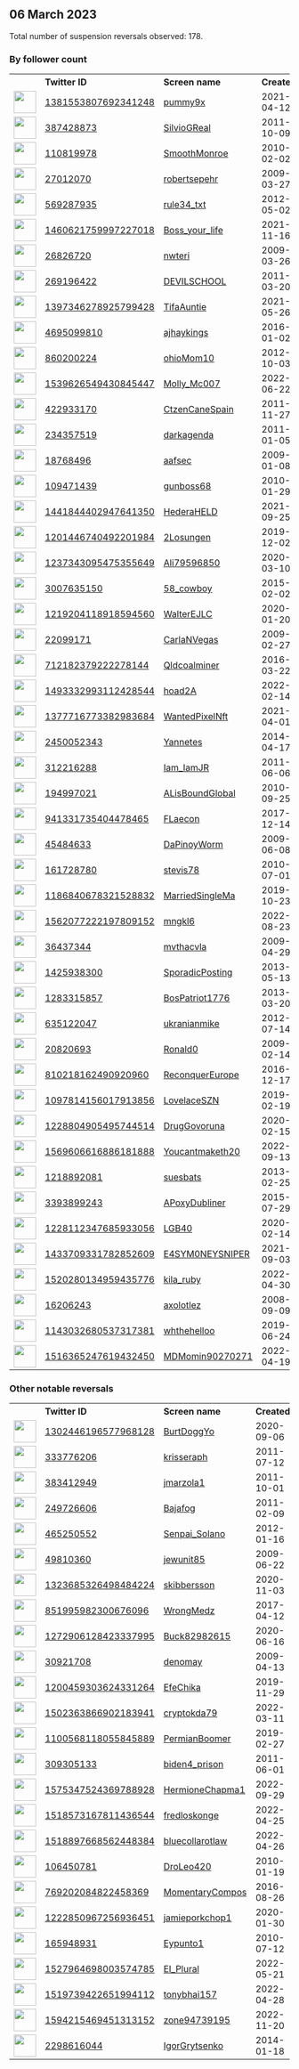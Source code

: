 
## 06 March 2023
Total number of suspension reversals observed: 178.

### By follower count
<table><tr><th></th><th align="left">Twitter ID</th><th align="left">Screen name</th>
<th align="left">Created</th><th align="left">Status</th><th align="left">Suspended</th><th align="left">Followers</th>
<tr><td><a href="https://pbs.twimg.com/profile_images/1632762549950115843/-KSPG2l4_normal.jpg"><img src="https://pbs.twimg.com/profile_images/1632762549950115843/-KSPG2l4_normal.jpg" width="40px" height="40px" align="center"/></a></td><td><a href="https://twitter.com/intent/user?user_id=1381553807692341248">1381553807692341248</a></td><td><a href="https://twitter.com/pummy9x">pummy9x</a></td><td>2021-04-12</td><td align="center"></td><td>2023-02-18</td><td>123937</td></tr>
<tr><td><a href="https://pbs.twimg.com/profile_images/1648495934198652934/Fa31o8Bg_normal.jpg"><img src="https://pbs.twimg.com/profile_images/1648495934198652934/Fa31o8Bg_normal.jpg" width="40px" height="40px" align="center"/></a></td><td><a href="https://twitter.com/intent/user?user_id=387428873">387428873</a></td><td><a href="https://twitter.com/SilvioGReal">SilvioGReal</a></td><td>2011-10-09</td><td align="center"></td><td>2023-02-27</td><td>110883</td></tr>
<tr><td><a href="https://pbs.twimg.com/profile_images/1466997339025985540/XYpN6c1B_normal.jpg"><img src="https://pbs.twimg.com/profile_images/1466997339025985540/XYpN6c1B_normal.jpg" width="40px" height="40px" align="center"/></a></td><td><a href="https://twitter.com/intent/user?user_id=110819978">110819978</a></td><td><a href="https://twitter.com/SmoothMonroe">SmoothMonroe</a></td><td>2010-02-02</td><td align="center"></td><td>2022-07-06</td><td>52528</td></tr>
<tr><td><a href="https://pbs.twimg.com/profile_images/1420975744377708547/u5IPoJ4L_normal.jpg"><img src="https://pbs.twimg.com/profile_images/1420975744377708547/u5IPoJ4L_normal.jpg" width="40px" height="40px" align="center"/></a></td><td><a href="https://twitter.com/intent/user?user_id=27012070">27012070</a></td><td><a href="https://twitter.com/robertsepehr">robertsepehr</a></td><td>2009-03-27</td><td align="center"></td><td>2023-01-17</td><td>32403</td></tr>
<tr><td><a href="https://pbs.twimg.com/profile_images/552238980247191552/jwiF6Zvu_normal.png"><img src="https://pbs.twimg.com/profile_images/552238980247191552/jwiF6Zvu_normal.png" width="40px" height="40px" align="center"/></a></td><td><a href="https://twitter.com/intent/user?user_id=569287935">569287935</a></td><td><a href="https://twitter.com/rule34_txt">rule34_txt</a></td><td>2012-05-02</td><td align="center"></td><td>2023-03-01</td><td>24932</td></tr>
<tr><td><a href="https://pbs.twimg.com/profile_images/1505132163024445443/P_muFrIf_normal.jpg"><img src="https://pbs.twimg.com/profile_images/1505132163024445443/P_muFrIf_normal.jpg" width="40px" height="40px" align="center"/></a></td><td><a href="https://twitter.com/intent/user?user_id=1460621759997227018">1460621759997227018</a></td><td><a href="https://twitter.com/Boss_your_life">Boss_your_life</a></td><td>2021-11-16</td><td align="center"></td><td>2023-02-27</td><td>16089</td></tr>
<tr><td><a href="https://pbs.twimg.com/profile_images/1647704646771941378/XuwgLCAz_normal.jpg"><img src="https://pbs.twimg.com/profile_images/1647704646771941378/XuwgLCAz_normal.jpg" width="40px" height="40px" align="center"/></a></td><td><a href="https://twitter.com/intent/user?user_id=26826720">26826720</a></td><td><a href="https://twitter.com/nwteri">nwteri</a></td><td>2009-03-26</td><td align="center">🔒</td><td>2022-11-08</td><td>7106</td></tr>
<tr><td><a href="https://pbs.twimg.com/profile_images/1539052483292561409/Ibur6d9m_normal.jpg"><img src="https://pbs.twimg.com/profile_images/1539052483292561409/Ibur6d9m_normal.jpg" width="40px" height="40px" align="center"/></a></td><td><a href="https://twitter.com/intent/user?user_id=269196422">269196422</a></td><td><a href="https://twitter.com/DEVILSCHOOL">DEVILSCHOOL</a></td><td>2011-03-20</td><td align="center"></td><td>2022-08-02</td><td>6418</td></tr>
<tr><td><a href="https://pbs.twimg.com/profile_images/1591815209940811776/BFxDNrfZ_normal.jpg"><img src="https://pbs.twimg.com/profile_images/1591815209940811776/BFxDNrfZ_normal.jpg" width="40px" height="40px" align="center"/></a></td><td><a href="https://twitter.com/intent/user?user_id=1397346278925799428">1397346278925799428</a></td><td><a href="https://twitter.com/TifaAuntie">TifaAuntie</a></td><td>2021-05-26</td><td align="center"></td><td>2022-12-13</td><td>5564</td></tr>
<tr><td><a href="https://pbs.twimg.com/profile_images/1651864266905886725/eD5EbF2I_normal.jpg"><img src="https://pbs.twimg.com/profile_images/1651864266905886725/eD5EbF2I_normal.jpg" width="40px" height="40px" align="center"/></a></td><td><a href="https://twitter.com/intent/user?user_id=4695099810">4695099810</a></td><td><a href="https://twitter.com/ajhaykings">ajhaykings</a></td><td>2016-01-02</td><td align="center"></td><td>2022-10-15</td><td>4315</td></tr>
<tr><td><a href="https://pbs.twimg.com/profile_images/1632977988605165569/pHyWj-hE_normal.jpg"><img src="https://pbs.twimg.com/profile_images/1632977988605165569/pHyWj-hE_normal.jpg" width="40px" height="40px" align="center"/></a></td><td><a href="https://twitter.com/intent/user?user_id=860200224">860200224</a></td><td><a href="https://twitter.com/ohioMom10">ohioMom10</a></td><td>2012-10-03</td><td align="center"></td><td></td><td>2840</td></tr>
<tr><td><a href="https://pbs.twimg.com/profile_images/1629244815492759553/nUZSl_4w_normal.jpg"><img src="https://pbs.twimg.com/profile_images/1629244815492759553/nUZSl_4w_normal.jpg" width="40px" height="40px" align="center"/></a></td><td><a href="https://twitter.com/intent/user?user_id=1539626549430845447">1539626549430845447</a></td><td><a href="https://twitter.com/Molly_Mc007">Molly_Mc007</a></td><td>2022-06-22</td><td align="center">🔒👋</td><td>2023-03-09</td><td>2739</td></tr>
<tr><td><a href="https://pbs.twimg.com/profile_images/1503985221909323780/OKmewyCy_normal.jpg"><img src="https://pbs.twimg.com/profile_images/1503985221909323780/OKmewyCy_normal.jpg" width="40px" height="40px" align="center"/></a></td><td><a href="https://twitter.com/intent/user?user_id=422933170">422933170</a></td><td><a href="https://twitter.com/CtzenCaneSpain">CtzenCaneSpain</a></td><td>2011-11-27</td><td align="center"></td><td>2022-03-31</td><td>2417</td></tr>
<tr><td><a href="https://pbs.twimg.com/profile_images/1118899511882080256/gqkUCFfB_normal.png"><img src="https://pbs.twimg.com/profile_images/1118899511882080256/gqkUCFfB_normal.png" width="40px" height="40px" align="center"/></a></td><td><a href="https://twitter.com/intent/user?user_id=234357519">234357519</a></td><td><a href="https://twitter.com/darkagenda">darkagenda</a></td><td>2011-01-05</td><td align="center"></td><td>2022-07-15</td><td>2331</td></tr>
<tr><td><a href="https://pbs.twimg.com/profile_images/112170869/sun_normal.jpg"><img src="https://pbs.twimg.com/profile_images/112170869/sun_normal.jpg" width="40px" height="40px" align="center"/></a></td><td><a href="https://twitter.com/intent/user?user_id=18768496">18768496</a></td><td><a href="https://twitter.com/aafsec">aafsec</a></td><td>2009-01-08</td><td align="center"></td><td></td><td>2185</td></tr>
<tr><td><a href="https://pbs.twimg.com/profile_images/1626575143416758273/6CAxHx3s_normal.jpg"><img src="https://pbs.twimg.com/profile_images/1626575143416758273/6CAxHx3s_normal.jpg" width="40px" height="40px" align="center"/></a></td><td><a href="https://twitter.com/intent/user?user_id=109471439">109471439</a></td><td><a href="https://twitter.com/gunboss68">gunboss68</a></td><td>2010-01-29</td><td align="center"></td><td>2023-03-05</td><td>2084</td></tr>
<tr><td><a href="https://pbs.twimg.com/profile_images/1573946891871473664/sXJ_HfB2_normal.jpg"><img src="https://pbs.twimg.com/profile_images/1573946891871473664/sXJ_HfB2_normal.jpg" width="40px" height="40px" align="center"/></a></td><td><a href="https://twitter.com/intent/user?user_id=1441844402947641350">1441844402947641350</a></td><td><a href="https://twitter.com/HederaHELD">HederaHELD</a></td><td>2021-09-25</td><td align="center"></td><td>2023-02-14</td><td>2058</td></tr>
<tr><td><a href="https://pbs.twimg.com/profile_images/1377734165563650050/Qqhs0u7a_normal.jpg"><img src="https://pbs.twimg.com/profile_images/1377734165563650050/Qqhs0u7a_normal.jpg" width="40px" height="40px" align="center"/></a></td><td><a href="https://twitter.com/intent/user?user_id=1201446740492201984">1201446740492201984</a></td><td><a href="https://twitter.com/2Losungen">2Losungen</a></td><td>2019-12-02</td><td align="center"></td><td>2023-02-27</td><td>1913</td></tr>
<tr><td><a href="https://pbs.twimg.com/profile_images/1374738807342383105/o1p1qwM0_normal.jpg"><img src="https://pbs.twimg.com/profile_images/1374738807342383105/o1p1qwM0_normal.jpg" width="40px" height="40px" align="center"/></a></td><td><a href="https://twitter.com/intent/user?user_id=1237343095475355649">1237343095475355649</a></td><td><a href="https://twitter.com/Ali79596850">Ali79596850</a></td><td>2020-03-10</td><td align="center"></td><td></td><td>1905</td></tr>
<tr><td><a href="https://pbs.twimg.com/profile_images/1386352058589122562/Dnrgv6gp_normal.jpg"><img src="https://pbs.twimg.com/profile_images/1386352058589122562/Dnrgv6gp_normal.jpg" width="40px" height="40px" align="center"/></a></td><td><a href="https://twitter.com/intent/user?user_id=3007635150">3007635150</a></td><td><a href="https://twitter.com/58_cowboy">58_cowboy</a></td><td>2015-02-02</td><td align="center"></td><td>2023-02-24</td><td>1841</td></tr>
<tr><td><a href="https://pbs.twimg.com/profile_images/1250161448904507395/KIsH7Ptz_normal.jpg"><img src="https://pbs.twimg.com/profile_images/1250161448904507395/KIsH7Ptz_normal.jpg" width="40px" height="40px" align="center"/></a></td><td><a href="https://twitter.com/intent/user?user_id=1219204118918594560">1219204118918594560</a></td><td><a href="https://twitter.com/WalterEJLC">WalterEJLC</a></td><td>2020-01-20</td><td align="center"></td><td>2022-05-01</td><td>1736</td></tr>
<tr><td><a href="https://pbs.twimg.com/profile_images/1543011474800447488/XfP-LDUP_normal.jpg"><img src="https://pbs.twimg.com/profile_images/1543011474800447488/XfP-LDUP_normal.jpg" width="40px" height="40px" align="center"/></a></td><td><a href="https://twitter.com/intent/user?user_id=22099171">22099171</a></td><td><a href="https://twitter.com/CarlaNVegas">CarlaNVegas</a></td><td>2009-02-27</td><td align="center"></td><td>2022-09-19</td><td>1710</td></tr>
<tr><td><a href="https://pbs.twimg.com/profile_images/1094932895330783235/JWQw3vaP_normal.jpg"><img src="https://pbs.twimg.com/profile_images/1094932895330783235/JWQw3vaP_normal.jpg" width="40px" height="40px" align="center"/></a></td><td><a href="https://twitter.com/intent/user?user_id=712182379222278144">712182379222278144</a></td><td><a href="https://twitter.com/Qldcoalminer">Qldcoalminer</a></td><td>2016-03-22</td><td align="center"></td><td></td><td>1651</td></tr>
<tr><td><a href="https://pbs.twimg.com/profile_images/1545053991985328128/cFArj8BO_normal.jpg"><img src="https://pbs.twimg.com/profile_images/1545053991985328128/cFArj8BO_normal.jpg" width="40px" height="40px" align="center"/></a></td><td><a href="https://twitter.com/intent/user?user_id=1493332993112428544">1493332993112428544</a></td><td><a href="https://twitter.com/hoad2A">hoad2A</a></td><td>2022-02-14</td><td align="center"></td><td>2023-02-15</td><td>1606</td></tr>
<tr><td><a href="https://pbs.twimg.com/profile_images/1631677898359812096/GotEmNqm_normal.jpg"><img src="https://pbs.twimg.com/profile_images/1631677898359812096/GotEmNqm_normal.jpg" width="40px" height="40px" align="center"/></a></td><td><a href="https://twitter.com/intent/user?user_id=1377716773382983684">1377716773382983684</a></td><td><a href="https://twitter.com/WantedPixelNft">WantedPixelNft</a></td><td>2021-04-01</td><td align="center"></td><td></td><td>1589</td></tr>
<tr><td><a href="https://pbs.twimg.com/profile_images/1072455408546131968/6NYjfI5M_normal.jpg"><img src="https://pbs.twimg.com/profile_images/1072455408546131968/6NYjfI5M_normal.jpg" width="40px" height="40px" align="center"/></a></td><td><a href="https://twitter.com/intent/user?user_id=2450052343">2450052343</a></td><td><a href="https://twitter.com/Yannetes">Yannetes</a></td><td>2014-04-17</td><td align="center"></td><td>2022-06-09</td><td>1568</td></tr>
<tr><td><a href="https://pbs.twimg.com/profile_images/1641029306632511488/bMAzLwHW_normal.jpg"><img src="https://pbs.twimg.com/profile_images/1641029306632511488/bMAzLwHW_normal.jpg" width="40px" height="40px" align="center"/></a></td><td><a href="https://twitter.com/intent/user?user_id=312216288">312216288</a></td><td><a href="https://twitter.com/Iam_IamJR">Iam_IamJR</a></td><td>2011-06-06</td><td align="center"></td><td>2022-07-17</td><td>1528</td></tr>
<tr><td><a href="https://pbs.twimg.com/profile_images/1650973463866224642/BWM7guEB_normal.jpg"><img src="https://pbs.twimg.com/profile_images/1650973463866224642/BWM7guEB_normal.jpg" width="40px" height="40px" align="center"/></a></td><td><a href="https://twitter.com/intent/user?user_id=194997021">194997021</a></td><td><a href="https://twitter.com/ALisBoundGlobal">ALisBoundGlobal</a></td><td>2010-09-25</td><td align="center"></td><td>2022-04-05</td><td>1510</td></tr>
<tr><td><a href="https://pbs.twimg.com/profile_images/1526146177472905216/Dn6XHWkI_normal.jpg"><img src="https://pbs.twimg.com/profile_images/1526146177472905216/Dn6XHWkI_normal.jpg" width="40px" height="40px" align="center"/></a></td><td><a href="https://twitter.com/intent/user?user_id=941331735404478465">941331735404478465</a></td><td><a href="https://twitter.com/FLaecon">FLaecon</a></td><td>2017-12-14</td><td align="center"></td><td>2022-06-01</td><td>1266</td></tr>
<tr><td><a href="https://pbs.twimg.com/profile_images/1487456754879594497/RjfNyUOG_normal.jpg"><img src="https://pbs.twimg.com/profile_images/1487456754879594497/RjfNyUOG_normal.jpg" width="40px" height="40px" align="center"/></a></td><td><a href="https://twitter.com/intent/user?user_id=45484633">45484633</a></td><td><a href="https://twitter.com/DaPinoyWorm">DaPinoyWorm</a></td><td>2009-06-08</td><td align="center"></td><td>2022-07-23</td><td>1242</td></tr>
<tr><td><a href="https://pbs.twimg.com/profile_images/1353770443866574848/w2XX7XZA_normal.jpg"><img src="https://pbs.twimg.com/profile_images/1353770443866574848/w2XX7XZA_normal.jpg" width="40px" height="40px" align="center"/></a></td><td><a href="https://twitter.com/intent/user?user_id=161728780">161728780</a></td><td><a href="https://twitter.com/stevis78">stevis78</a></td><td>2010-07-01</td><td align="center"></td><td></td><td>1222</td></tr>
<tr><td><a href="https://pbs.twimg.com/profile_images/1632786429305667584/GIxxfd6v_normal.jpg"><img src="https://pbs.twimg.com/profile_images/1632786429305667584/GIxxfd6v_normal.jpg" width="40px" height="40px" align="center"/></a></td><td><a href="https://twitter.com/intent/user?user_id=1186840678321528832">1186840678321528832</a></td><td><a href="https://twitter.com/MarriedSingleMa">MarriedSingleMa</a></td><td>2019-10-23</td><td align="center"></td><td></td><td>1159</td></tr>
<tr><td><a href="https://pbs.twimg.com/profile_images/1562201767579791370/4HFGTbk1_normal.jpg"><img src="https://pbs.twimg.com/profile_images/1562201767579791370/4HFGTbk1_normal.jpg" width="40px" height="40px" align="center"/></a></td><td><a href="https://twitter.com/intent/user?user_id=1562077222197809152">1562077222197809152</a></td><td><a href="https://twitter.com/mngkl6">mngkl6</a></td><td>2022-08-23</td><td align="center"></td><td>2023-02-26</td><td>1142</td></tr>
<tr><td><a href="https://pbs.twimg.com/profile_images/1636179039873294337/50-rdlrD_normal.jpg"><img src="https://pbs.twimg.com/profile_images/1636179039873294337/50-rdlrD_normal.jpg" width="40px" height="40px" align="center"/></a></td><td><a href="https://twitter.com/intent/user?user_id=36437344">36437344</a></td><td><a href="https://twitter.com/mvthacvla">mvthacvla</a></td><td>2009-04-29</td><td align="center"></td><td>2023-02-07</td><td>1131</td></tr>
<tr><td><a href="https://pbs.twimg.com/profile_images/1632792976484098048/UaO5pXSl_normal.jpg"><img src="https://pbs.twimg.com/profile_images/1632792976484098048/UaO5pXSl_normal.jpg" width="40px" height="40px" align="center"/></a></td><td><a href="https://twitter.com/intent/user?user_id=1425938300">1425938300</a></td><td><a href="https://twitter.com/SporadicPosting">SporadicPosting</a></td><td>2013-05-13</td><td align="center"></td><td>2022-11-06</td><td>1107</td></tr>
<tr><td><a href="https://pbs.twimg.com/profile_images/1651030540005277696/-PjwHZb3_normal.jpg"><img src="https://pbs.twimg.com/profile_images/1651030540005277696/-PjwHZb3_normal.jpg" width="40px" height="40px" align="center"/></a></td><td><a href="https://twitter.com/intent/user?user_id=1283315857">1283315857</a></td><td><a href="https://twitter.com/BosPatriot1776">BosPatriot1776</a></td><td>2013-03-20</td><td align="center"></td><td>2022-07-14</td><td>1106</td></tr>
<tr><td><a href="https://pbs.twimg.com/profile_images/1594837183403286530/jpyxOPmR_normal.jpg"><img src="https://pbs.twimg.com/profile_images/1594837183403286530/jpyxOPmR_normal.jpg" width="40px" height="40px" align="center"/></a></td><td><a href="https://twitter.com/intent/user?user_id=635122047">635122047</a></td><td><a href="https://twitter.com/ukranianmike">ukranianmike</a></td><td>2012-07-14</td><td align="center"></td><td>2022-12-21</td><td>1037</td></tr>
<tr><td><a href="https://pbs.twimg.com/profile_images/1307370845027930116/jKAmPnt__normal.jpg"><img src="https://pbs.twimg.com/profile_images/1307370845027930116/jKAmPnt__normal.jpg" width="40px" height="40px" align="center"/></a></td><td><a href="https://twitter.com/intent/user?user_id=20820693">20820693</a></td><td><a href="https://twitter.com/Ronald0">Ronald0</a></td><td>2009-02-14</td><td align="center"></td><td>2022-04-24</td><td>921</td></tr>
<tr><td><a href="https://pbs.twimg.com/profile_images/1086223882279890944/c392_0Ad_normal.jpg"><img src="https://pbs.twimg.com/profile_images/1086223882279890944/c392_0Ad_normal.jpg" width="40px" height="40px" align="center"/></a></td><td><a href="https://twitter.com/intent/user?user_id=810218162490920960">810218162490920960</a></td><td><a href="https://twitter.com/ReconquerEurope">ReconquerEurope</a></td><td>2016-12-17</td><td align="center"></td><td></td><td>905</td></tr>
<tr><td><a href="https://pbs.twimg.com/profile_images/1604938575996395526/NwvludST_normal.jpg"><img src="https://pbs.twimg.com/profile_images/1604938575996395526/NwvludST_normal.jpg" width="40px" height="40px" align="center"/></a></td><td><a href="https://twitter.com/intent/user?user_id=1097814156017913856">1097814156017913856</a></td><td><a href="https://twitter.com/LovelaceSZN">LovelaceSZN</a></td><td>2019-02-19</td><td align="center"></td><td>2023-02-23</td><td>811</td></tr>
<tr><td><a href="https://pbs.twimg.com/profile_images/1229064272472240134/bzv6Wdqg_normal.jpg"><img src="https://pbs.twimg.com/profile_images/1229064272472240134/bzv6Wdqg_normal.jpg" width="40px" height="40px" align="center"/></a></td><td><a href="https://twitter.com/intent/user?user_id=1228804905495744514">1228804905495744514</a></td><td><a href="https://twitter.com/DrugGovoruna">DrugGovoruna</a></td><td>2020-02-15</td><td align="center"></td><td>2022-09-26</td><td>801</td></tr>
<tr><td><a href="https://pbs.twimg.com/profile_images/1615817883593973766/v_uvc4CI_normal.jpg"><img src="https://pbs.twimg.com/profile_images/1615817883593973766/v_uvc4CI_normal.jpg" width="40px" height="40px" align="center"/></a></td><td><a href="https://twitter.com/intent/user?user_id=1569606616886181888">1569606616886181888</a></td><td><a href="https://twitter.com/Youcantmaketh20">Youcantmaketh20</a></td><td>2022-09-13</td><td align="center"></td><td>2023-02-24</td><td>800</td></tr>
<tr><td><a href="https://pbs.twimg.com/profile_images/1456747143415443462/dsQXt9u-_normal.jpg"><img src="https://pbs.twimg.com/profile_images/1456747143415443462/dsQXt9u-_normal.jpg" width="40px" height="40px" align="center"/></a></td><td><a href="https://twitter.com/intent/user?user_id=1218892081">1218892081</a></td><td><a href="https://twitter.com/suesbats">suesbats</a></td><td>2013-02-25</td><td align="center"></td><td>2022-07-16</td><td>796</td></tr>
<tr><td><a href="https://pbs.twimg.com/profile_images/1624050725071233025/HbTIohoJ_normal.jpg"><img src="https://pbs.twimg.com/profile_images/1624050725071233025/HbTIohoJ_normal.jpg" width="40px" height="40px" align="center"/></a></td><td><a href="https://twitter.com/intent/user?user_id=3393899243">3393899243</a></td><td><a href="https://twitter.com/APoxyDubliner">APoxyDubliner</a></td><td>2015-07-29</td><td align="center"></td><td>2023-02-21</td><td>794</td></tr>
<tr><td><a href="https://pbs.twimg.com/profile_images/1410884637174403072/hkEIC5UE_normal.jpg"><img src="https://pbs.twimg.com/profile_images/1410884637174403072/hkEIC5UE_normal.jpg" width="40px" height="40px" align="center"/></a></td><td><a href="https://twitter.com/intent/user?user_id=1228112347685933056">1228112347685933056</a></td><td><a href="https://twitter.com/LGB40">LGB40</a></td><td>2020-02-14</td><td align="center"></td><td></td><td>778</td></tr>
<tr><td><a href="https://pbs.twimg.com/profile_images/1588828633795203072/sJ2UuZum_normal.jpg"><img src="https://pbs.twimg.com/profile_images/1588828633795203072/sJ2UuZum_normal.jpg" width="40px" height="40px" align="center"/></a></td><td><a href="https://twitter.com/intent/user?user_id=1433709331782852609">1433709331782852609</a></td><td><a href="https://twitter.com/E4SYM0NEYSNIPER">E4SYM0NEYSNIPER</a></td><td>2021-09-03</td><td align="center"></td><td>2022-11-13</td><td>777</td></tr>
<tr><td><a href="https://pbs.twimg.com/profile_images/1605233340998639616/DGlLLFn9_normal.jpg"><img src="https://pbs.twimg.com/profile_images/1605233340998639616/DGlLLFn9_normal.jpg" width="40px" height="40px" align="center"/></a></td><td><a href="https://twitter.com/intent/user?user_id=1520280134959435776">1520280134959435776</a></td><td><a href="https://twitter.com/kila_ruby">kila_ruby</a></td><td>2022-04-30</td><td align="center"></td><td>2023-03-05</td><td>713</td></tr>
<tr><td><a href="https://pbs.twimg.com/profile_images/1635712970838638616/dvr_oWc8_normal.jpg"><img src="https://pbs.twimg.com/profile_images/1635712970838638616/dvr_oWc8_normal.jpg" width="40px" height="40px" align="center"/></a></td><td><a href="https://twitter.com/intent/user?user_id=16206243">16206243</a></td><td><a href="https://twitter.com/axolotlez">axolotlez</a></td><td>2008-09-09</td><td align="center">🔒</td><td>2022-05-27</td><td>692</td></tr>
<tr><td><a href="https://pbs.twimg.com/profile_images/1650182099951931399/52iE5ghP_normal.jpg"><img src="https://pbs.twimg.com/profile_images/1650182099951931399/52iE5ghP_normal.jpg" width="40px" height="40px" align="center"/></a></td><td><a href="https://twitter.com/intent/user?user_id=1143032680537317381">1143032680537317381</a></td><td><a href="https://twitter.com/whthehelloo">whthehelloo</a></td><td>2019-06-24</td><td align="center"></td><td>2023-01-03</td><td>691</td></tr>
<tr><td><a href="https://pbs.twimg.com/profile_images/1516365638687952898/aSepDO1u_normal.jpg"><img src="https://pbs.twimg.com/profile_images/1516365638687952898/aSepDO1u_normal.jpg" width="40px" height="40px" align="center"/></a></td><td><a href="https://twitter.com/intent/user?user_id=1516365247619432450">1516365247619432450</a></td><td><a href="https://twitter.com/MDMomin90270271">MDMomin90270271</a></td><td>2022-04-19</td><td align="center"></td><td>2022-10-12</td><td>670</td></tr>
</table>

### Other notable reversals
<table><tr><th></th><th align="left">Twitter ID</th><th align="left">Screen name</th>
<th align="left">Created</th><th align="left">Status</th><th align="left">Suspended</th><th align="left">Followers</th>
<tr><td><a href="https://pbs.twimg.com/profile_images/1587089949647667200/Pt_vUfdF_normal.jpg"><img src="https://pbs.twimg.com/profile_images/1587089949647667200/Pt_vUfdF_normal.jpg" width="40px" height="40px" align="center"/></a></td><td><a href="https://twitter.com/intent/user?user_id=1302446196577968128">1302446196577968128</a></td><td><a href="https://twitter.com/BurtDoggYo">BurtDoggYo</a></td><td>2020-09-06</td><td align="center"></td><td>2022-12-13</td><td>651</td></tr>
<tr><td><a href="https://pbs.twimg.com/profile_images/1634759659797237760/ZGWLoq32_normal.jpg"><img src="https://pbs.twimg.com/profile_images/1634759659797237760/ZGWLoq32_normal.jpg" width="40px" height="40px" align="center"/></a></td><td><a href="https://twitter.com/intent/user?user_id=333776206">333776206</a></td><td><a href="https://twitter.com/krisseraph">krisseraph</a></td><td>2011-07-12</td><td align="center"></td><td>2022-11-21</td><td>60</td></tr>
<tr><td><a href="https://pbs.twimg.com/profile_images/3566754894/321b3ea0d014a5d1aed997a51d6ba9cd_normal.jpeg"><img src="https://pbs.twimg.com/profile_images/3566754894/321b3ea0d014a5d1aed997a51d6ba9cd_normal.jpeg" width="40px" height="40px" align="center"/></a></td><td><a href="https://twitter.com/intent/user?user_id=383412949">383412949</a></td><td><a href="https://twitter.com/jmarzola1">jmarzola1</a></td><td>2011-10-01</td><td align="center"></td><td>2023-02-27</td><td>251</td></tr>
<tr><td><a href="https://pbs.twimg.com/profile_images/1529657154671505408/uVG4zLcm_normal.jpg"><img src="https://pbs.twimg.com/profile_images/1529657154671505408/uVG4zLcm_normal.jpg" width="40px" height="40px" align="center"/></a></td><td><a href="https://twitter.com/intent/user?user_id=249726606">249726606</a></td><td><a href="https://twitter.com/Bajafog">Bajafog</a></td><td>2011-02-09</td><td align="center"></td><td>2023-02-15</td><td>64</td></tr>
<tr><td><a href="https://pbs.twimg.com/profile_images/1631632589974011909/ljJ3-j_W_normal.jpg"><img src="https://pbs.twimg.com/profile_images/1631632589974011909/ljJ3-j_W_normal.jpg" width="40px" height="40px" align="center"/></a></td><td><a href="https://twitter.com/intent/user?user_id=465250552">465250552</a></td><td><a href="https://twitter.com/Senpai_Solano">Senpai_Solano</a></td><td>2012-01-16</td><td align="center"></td><td>2023-03-01</td><td>63</td></tr>
<tr><td><a href="https://pbs.twimg.com/profile_images/287156190/l_8f4c784b44b1a7deb91a6c730e181f87_normal.jpg"><img src="https://pbs.twimg.com/profile_images/287156190/l_8f4c784b44b1a7deb91a6c730e181f87_normal.jpg" width="40px" height="40px" align="center"/></a></td><td><a href="https://twitter.com/intent/user?user_id=49810360">49810360</a></td><td><a href="https://twitter.com/jewunit85">jewunit85</a></td><td>2009-06-22</td><td align="center">🔒</td><td>2023-02-27</td><td>109</td></tr>
<tr><td><a href="https://pbs.twimg.com/profile_images/1323687070590738436/i2EMa0HR_normal.jpg"><img src="https://pbs.twimg.com/profile_images/1323687070590738436/i2EMa0HR_normal.jpg" width="40px" height="40px" align="center"/></a></td><td><a href="https://twitter.com/intent/user?user_id=1323685326498484224">1323685326498484224</a></td><td><a href="https://twitter.com/skibbersson">skibbersson</a></td><td>2020-11-03</td><td align="center"></td><td>2022-12-19</td><td>316</td></tr>
<tr><td><a href="https://pbs.twimg.com/profile_images/1294154259785818113/5dqMJ0mK_normal.jpg"><img src="https://pbs.twimg.com/profile_images/1294154259785818113/5dqMJ0mK_normal.jpg" width="40px" height="40px" align="center"/></a></td><td><a href="https://twitter.com/intent/user?user_id=851995982300676096">851995982300676096</a></td><td><a href="https://twitter.com/WrongMedz">WrongMedz</a></td><td>2017-04-12</td><td align="center"></td><td>2023-02-07</td><td>70</td></tr>
<tr><td><a href="https://pbs.twimg.com/profile_images/1605641100055683073/ULea-qbe_normal.jpg"><img src="https://pbs.twimg.com/profile_images/1605641100055683073/ULea-qbe_normal.jpg" width="40px" height="40px" align="center"/></a></td><td><a href="https://twitter.com/intent/user?user_id=1272906128423337995">1272906128423337995</a></td><td><a href="https://twitter.com/Buck82982615">Buck82982615</a></td><td>2020-06-16</td><td align="center"></td><td>2023-01-14</td><td>5</td></tr>
<tr><td><a href="https://pbs.twimg.com/profile_images/1348009650113929222/3hhAMWe0_normal.jpg"><img src="https://pbs.twimg.com/profile_images/1348009650113929222/3hhAMWe0_normal.jpg" width="40px" height="40px" align="center"/></a></td><td><a href="https://twitter.com/intent/user?user_id=30921708">30921708</a></td><td><a href="https://twitter.com/denomay">denomay</a></td><td>2009-04-13</td><td align="center"></td><td>2023-02-25</td><td>275</td></tr>
<tr><td><a href="https://pbs.twimg.com/profile_images/1354047354115076096/ERSO2RSr_normal.jpg"><img src="https://pbs.twimg.com/profile_images/1354047354115076096/ERSO2RSr_normal.jpg" width="40px" height="40px" align="center"/></a></td><td><a href="https://twitter.com/intent/user?user_id=1200459303624331264">1200459303624331264</a></td><td><a href="https://twitter.com/EfeChika">EfeChika</a></td><td>2019-11-29</td><td align="center">🔒</td><td>2022-12-18</td><td>271</td></tr>
<tr><td><a href="https://pbs.twimg.com/profile_images/1620839228975218696/gdIIKEYZ_normal.jpg"><img src="https://pbs.twimg.com/profile_images/1620839228975218696/gdIIKEYZ_normal.jpg" width="40px" height="40px" align="center"/></a></td><td><a href="https://twitter.com/intent/user?user_id=1502363866902183941">1502363866902183941</a></td><td><a href="https://twitter.com/cryptokda79">cryptokda79</a></td><td>2022-03-11</td><td align="center"></td><td>2023-02-24</td><td>298</td></tr>
<tr><td><a href="https://pbs.twimg.com/profile_images/1100568244048588800/Div4iHFu_normal.png"><img src="https://pbs.twimg.com/profile_images/1100568244048588800/Div4iHFu_normal.png" width="40px" height="40px" align="center"/></a></td><td><a href="https://twitter.com/intent/user?user_id=1100568118055845889">1100568118055845889</a></td><td><a href="https://twitter.com/PermianBoomer">PermianBoomer</a></td><td>2019-02-27</td><td align="center"></td><td>2022-12-29</td><td>123</td></tr>
<tr><td><a href="https://pbs.twimg.com/profile_images/1541662657362546689/8ugbeWpq_normal.jpg"><img src="https://pbs.twimg.com/profile_images/1541662657362546689/8ugbeWpq_normal.jpg" width="40px" height="40px" align="center"/></a></td><td><a href="https://twitter.com/intent/user?user_id=309305133">309305133</a></td><td><a href="https://twitter.com/biden4_prison">biden4_prison</a></td><td>2011-06-01</td><td align="center"></td><td>2022-06-29</td><td>527</td></tr>
<tr><td><a href="https://pbs.twimg.com/profile_images/1575348975385055233/kcgBskU5_normal.jpg"><img src="https://pbs.twimg.com/profile_images/1575348975385055233/kcgBskU5_normal.jpg" width="40px" height="40px" align="center"/></a></td><td><a href="https://twitter.com/intent/user?user_id=1575347524369788928">1575347524369788928</a></td><td><a href="https://twitter.com/HermioneChapma1">HermioneChapma1</a></td><td>2022-09-29</td><td align="center"></td><td>2022-12-28</td><td>103</td></tr>
<tr><td><a href="https://pbs.twimg.com/profile_images/1518587793991208960/y3o0bA2U_normal.jpg"><img src="https://pbs.twimg.com/profile_images/1518587793991208960/y3o0bA2U_normal.jpg" width="40px" height="40px" align="center"/></a></td><td><a href="https://twitter.com/intent/user?user_id=1518573167811436544">1518573167811436544</a></td><td><a href="https://twitter.com/fredloskonge">fredloskonge</a></td><td>2022-04-25</td><td align="center"></td><td>2023-02-05</td><td>220</td></tr>
<tr><td><a href="https://pbs.twimg.com/profile_images/1518900434156474368/J6yXL8la_normal.jpg"><img src="https://pbs.twimg.com/profile_images/1518900434156474368/J6yXL8la_normal.jpg" width="40px" height="40px" align="center"/></a></td><td><a href="https://twitter.com/intent/user?user_id=1518897668562448384">1518897668562448384</a></td><td><a href="https://twitter.com/bluecollarotlaw">bluecollarotlaw</a></td><td>2022-04-26</td><td align="center"></td><td>2023-02-28</td><td>19</td></tr>
<tr><td><a href="https://pbs.twimg.com/profile_images/1458501005314768902/bCJVgSjo_normal.jpg"><img src="https://pbs.twimg.com/profile_images/1458501005314768902/bCJVgSjo_normal.jpg" width="40px" height="40px" align="center"/></a></td><td><a href="https://twitter.com/intent/user?user_id=106450781">106450781</a></td><td><a href="https://twitter.com/DroLeo420">DroLeo420</a></td><td>2010-01-19</td><td align="center"></td><td>2022-10-11</td><td>8</td></tr>
<tr><td><a href="https://pbs.twimg.com/profile_images/1598300536549376002/FAyGy4Mq_normal.jpg"><img src="https://pbs.twimg.com/profile_images/1598300536549376002/FAyGy4Mq_normal.jpg" width="40px" height="40px" align="center"/></a></td><td><a href="https://twitter.com/intent/user?user_id=769202084822458369">769202084822458369</a></td><td><a href="https://twitter.com/MomentaryCompos">MomentaryCompos</a></td><td>2016-08-26</td><td align="center">🚫</td><td>2023-02-25</td><td>93</td></tr>
<tr><td><a href="https://pbs.twimg.com/profile_images/1469675217358311424/qn8i9qk6_normal.jpg"><img src="https://pbs.twimg.com/profile_images/1469675217358311424/qn8i9qk6_normal.jpg" width="40px" height="40px" align="center"/></a></td><td><a href="https://twitter.com/intent/user?user_id=1222850967256936451">1222850967256936451</a></td><td><a href="https://twitter.com/jamieporkchop1">jamieporkchop1</a></td><td>2020-01-30</td><td align="center"></td><td>2022-11-08</td><td>231</td></tr>
<tr><td><a href="https://pbs.twimg.com/profile_images/1626108084203540481/Bma2q0hp_normal.jpg"><img src="https://pbs.twimg.com/profile_images/1626108084203540481/Bma2q0hp_normal.jpg" width="40px" height="40px" align="center"/></a></td><td><a href="https://twitter.com/intent/user?user_id=165948931">165948931</a></td><td><a href="https://twitter.com/Eypunto1">Eypunto1</a></td><td>2010-07-12</td><td align="center"></td><td>2023-02-26</td><td>197</td></tr>
<tr><td><a href="https://pbs.twimg.com/profile_images/1528281990105030656/muxIpXA9_normal.jpg"><img src="https://pbs.twimg.com/profile_images/1528281990105030656/muxIpXA9_normal.jpg" width="40px" height="40px" align="center"/></a></td><td><a href="https://twitter.com/intent/user?user_id=1527964698003574785">1527964698003574785</a></td><td><a href="https://twitter.com/EI_Plural">EI_Plural</a></td><td>2022-05-21</td><td align="center"></td><td>2022-12-06</td><td>452</td></tr>
<tr><td><a href="https://pbs.twimg.com/profile_images/1543971913701109760/C9xpu5zJ_normal.jpg"><img src="https://pbs.twimg.com/profile_images/1543971913701109760/C9xpu5zJ_normal.jpg" width="40px" height="40px" align="center"/></a></td><td><a href="https://twitter.com/intent/user?user_id=1519739422651994112">1519739422651994112</a></td><td><a href="https://twitter.com/tonybhai157">tonybhai157</a></td><td>2022-04-28</td><td align="center">🚫</td><td>2023-01-10</td><td>4</td></tr>
<tr><td><a href="https://pbs.twimg.com/profile_images/1594215896511180800/d8uGaYJ1_normal.jpg"><img src="https://pbs.twimg.com/profile_images/1594215896511180800/d8uGaYJ1_normal.jpg" width="40px" height="40px" align="center"/></a></td><td><a href="https://twitter.com/intent/user?user_id=1594215469451313152">1594215469451313152</a></td><td><a href="https://twitter.com/zone94739195">zone94739195</a></td><td>2022-11-20</td><td align="center"></td><td>2022-12-23</td><td>42</td></tr>
<tr><td><a href="https://pbs.twimg.com/profile_images/815947906431799296/qfcUBGWD_normal.jpg"><img src="https://pbs.twimg.com/profile_images/815947906431799296/qfcUBGWD_normal.jpg" width="40px" height="40px" align="center"/></a></td><td><a href="https://twitter.com/intent/user?user_id=2298616044">2298616044</a></td><td><a href="https://twitter.com/IgorGrytsenko">IgorGrytsenko</a></td><td>2014-01-18</td><td align="center"></td><td>2022-12-06</td><td>43</td></tr>
</table>

